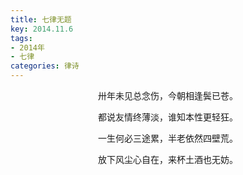 ```yaml
---
title: 七律无题
key: 2014.11.6
tags: 
- 2014年 
- 七律
categories: 律诗
---
```


<p align="center">卅年未见总念伤，今朝相逢鬓已苍。
</p>
<p align="center">都说友情终薄淡，谁知本性更轻狂。
</p>
<p align="center">一生何必三途累，半老依然四壁荒。
</p>
<p align="center">放下风尘心自在，来杯土酒也无妨。
</p>
